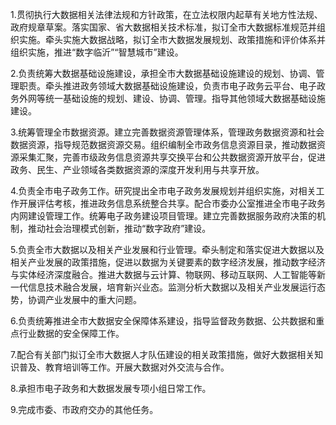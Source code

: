 1.贯彻执行大数据相关法律法规和方针政策，在立法权限内起草有关地方性法规、政府规章草案。落实国家、省大数据相关技术标准，拟订全市大数据标准规范并组织实施。牵头实施大数据战略，拟订全市大数据发展规划、政策措施和评价体系并组织实施，推进“数字临沂”“智慧城市”建设。

2.负责统筹大数据基础设施建设，承担全市大数据基础设施建设的规划、协调、管理职责。牵头推进政务领域大数据基础设施建设，负责市电子政务云平台、电子政务外网等统一基础设施的规划、建设、协调、管理。指导其他领域大数据基础设施建设。

3.统筹管理全市数据资源。建立完善数据资源管理体系，管理政务数据资源和社会数据资源，指导规范数据资源交易。组织编制全市政务信息资源目录，推动数据资源采集汇聚，完善市级政务信息资源共享交换平台和公共数据资源开放平台，促进政务、民生、产业领域各类数据资源的深度开发利用与共享开放。

4.负责全市电子政务工作。研究提出全市电子政务发展规划并组织实施，对相关工作开展评估考核，推进政务信息系统整合共享。配合市委办公室推进全市电子政务内网建设管理工作。统筹电子政务建设项目管理。建立完善数据服务政府决策的机制，推动社会治理模式创新，推动“数字政府”建设。

5.负责全市大数据以及相关产业发展和行业管理。牵头制定和落实促进大数据以及相关产业发展的政策措施，促进以数据为关键要素的数字经济发展，推动数字经济与实体经济深度融合。推进大数据与云计算、物联网、移动互联网、人工智能等新一代信息技术融合发展，培育新兴业态。监测分析大数据以及相关产业发展运行态势，协调产业发展中的重大问题。

6.负责统筹推进全市大数据安全保障体系建设，指导监督政务数据、公共数据和重点行业数据的安全保障工作。

7.配合有关部门拟订全市大数据人才队伍建设的相关政策措施，做好大数据相关知识普及、教育培训等工作。开展大数据对外交流与合作。

8.承担市电子政务和大数据发展专项小组日常工作。

9.完成市委、市政府交办的其他任务。
